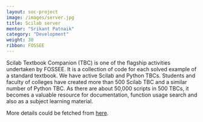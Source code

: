 ```yaml
---
layout: soc-project
image: /images/server.jpg
title: Scilab server
mentor: "Srikant Patnaik"
category: "Development"
weight: 30
ribbon: FOSSEE
---
```


Scilab Textbook Companion (TBC) is one of the flagship activities undertaken by FOSSEE. It is a collection of code for each solved example of a standard textbook. We have active Scilab and Python TBCs. Students and faculty of colleges have created more than 500 Scilab TBC and a similar number of Python TBC. As there are about 50,000 scripts in 500 TBCs, it becomes a valuable resource for documentation, function usage search and also as a subject learning material. 

<!--break-->

More details could be fetched from [here](http://www.scilab.in/Textbook_Companion_Project).
